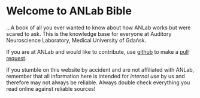 # Welcome to ANLab Bible

...A book of all you ever wanted to know about how ANLab works but were scared to ask. This is the knowledge base for everyone at Auditory Neuroscience Laboratory, Medical University of Gdańsk.

If you are at ANLab and would like to contribute, use [github](lab_basics/git) to make a [pull request](https://docs.github.com/en/pull-requests/collaborating-with-pull-requests).

If you stumble on this website by accident and are not affiliated with ANLab, remember that all information here is intended for _internal use_ by us and therefore may not always be reliable. Always double check everything you read online against reliable sources!